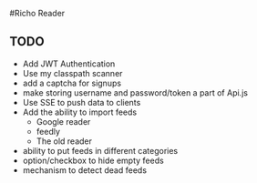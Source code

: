 #Richo Reader

## TODO
* Add JWT Authentication
* Use my classpath scanner
* add a captcha for signups
* make storing username and password/token a part of Api.js
* Use SSE to push data to clients
* Add the ability to import feeds
    * Google reader
    * feedly
    * The old reader
* ability to put feeds in different categories
* option/checkbox to hide empty feeds
* mechanism to detect dead feeds
